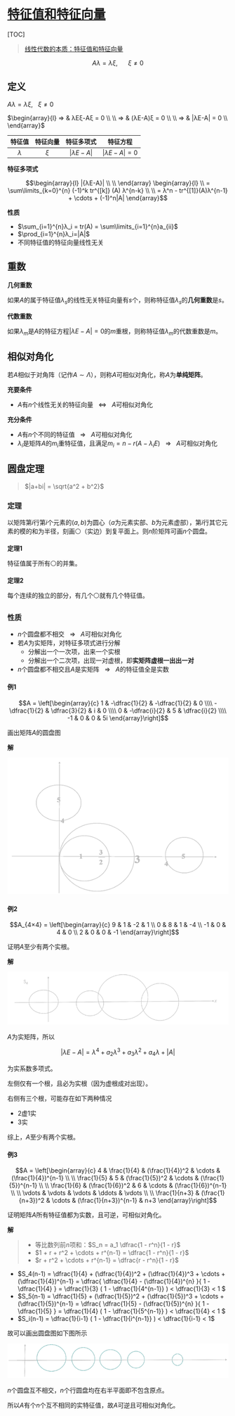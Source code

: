 <link rel='stylesheet' href='../../style/index.css'>
<script src='../../style/index.js'></script>

# [特征值和特征向量](./index.html)

[TOC]

>[线性代数的本质：特征值和特征向量](https://www.bilibili.com/video/av6540378)

$$Aλ=λξ, \ \ \ \ \ \ ξ \neq 0$$

## 定义

$Aλ=λξ, \ \ \ ξ \neq 0$

$\begin{array}{l}
    ⇒ & λEξ-Aξ = 0
\\
\\  ⇒ & (λE-A)ξ = 0
\\
\\  ⇒ & |λE-A| = 0
\\
\end{array}$

| 特征值 | 特征向量 | 特征多项式 | 特征方程 |
| :-: | :-: | :-: | :-: |
| $λ$ | $ξ$ | $\vert{λE-A}\vert$ |  $\vert{λE-A}\vert=0$

**特征多项式**

$$\begin{array}{l}
    |{λE-A}|
    \\ \\
\end{array}
\begin{array}{l}
\\  = \sum\limits_{k=0}^{n} (-1)^k tr^{[k]} (A) λ^{n-k}
\\
\\  =  λ^n - tr^{[1]}(A)λ^{n-1} + \cdots + (-1)^n|A|
\end{array}$$

**性质**

- $\sum_{i=1}^{n}λ_i = tr(A) = \sum\limits_{i=1}^{n}a_{ii}$
- $\prod_{i=1}^{n}λ_i=|A|$
- 不同特征值的特征向量线性无关

## 重数

**几何重数**

如果$A$的属于特征值$λ_s$的线性无关特征向量有$s$个，则称特征值$λ_s$的**几何重数**是$s$。

**代数重数**

如果$λ_m$是$A$的特征方程$|λE-A| = 0$的$m$重根，则称特征值$λ_m$的代数重数是$m$。

## 相似对角化

若$A$相似于对角阵（记作$A∼Λ$），则称$A$可相似对角化，称$A$为**单纯矩阵**。

**充要条件**

- $A$有$n$个线性无关的特征向量${ \ \ \ ⇔ \ \ \ }A$可相似对角化

**充分条件**

- $A$有$n$个不同的特征值${ \ \ \ ⇒ \ \ \ }A$可相似对角化
- $λ_i$是矩阵$A$的$m_i$重特征值，且满足$m_i = n-r(A-λ_iE){ \ \ \ ⇒ \ \ \ }A$可相似对角化

## 圆盘定理

>$|a+bi| = \sqrt{a^2 + b^2}$

### 定理

以矩阵第$i$行第$i$个元素的$(a,b)$为圆心（$a$为元素实部、$b$为元素虚部），第$i$行其它元素的模的和为半径，刻画⚪（实边）到复平面上。则$n$阶矩阵可画$n$个圆盘。

**定理1**

特征值属于所有⚪的并集。

**定理2**

每个连续的独立的部分，有几个⚪就有几个特征值。

### 性质

- $n$个圆盘都不相交${ \ \ \ ⇒ \ \ \ }A$可相似对角化
- 若$A$为实矩阵，对特征多项式进行分解
  - 分解出一个一次项，出来一个实根
  - 分解出一个二次项，出现一对虚根，即**实矩阵虚根一出出一对**
- $n$个圆盘都不相交且$A$是实矩阵${ \ \ \ ⇒ \ \ \ }A$的特征值全是实数

#### 例1

$$A = \left[\begin{array}{c}
        1             & -\dfrac{1}{2} & -\dfrac{1}{2} & 0
\\\\    -\dfrac{1}{2} & \dfrac{3}{2}  & i             & 0
\\\\    0             & -\dfrac{i}{2} & 5             & \dfrac{i}{2}
\\\\    -1            & 0             & 0             & 5i
\end{array}\right]$$

画出矩阵$A$的圆盘图

**解**

![](./images/eg_DISC1.png)

#### 例2

$$A_{4×4} = \left[\begin{array}{c}
    9 & 1 & -2 & 1
\\  0 & 8 & 1  & -4
\\ -1 & 0 & 4  & 0
\\  2 & 0 & 0  & -1
\end{array}\right]$$

证明$A$至少有两个实根。

**解**

![](./images/eg_DISC2.png)

$A$为实矩阵，所以

$$|{λE-A}| = λ^4 + a_2λ^3 + a_3λ^2 + a_4λ + |A|$$

为实系数多项式。

左侧仅有一个根，且必为实根（因为虚根成对出现）。

右侧有三个根，可能存在如下两种情况

- 2虚1实
- 3实

综上，$A$至少有两个实根。

#### 例3

$$A = \left[\begin{array}{c}
    4             & \frac{1}{4}       & (\frac{1}{4})^2 & \cdots & (\frac{1}{4})^{n-1}
\\
\\  \frac{1}{5}   & 5                 & (\frac{1}{5})^2 & \cdots & (\frac{1}{5})^{n-1}
\\
\\  \frac{1}{6}   & (\frac{1}{6})^2   & 6               & \cdots & (\frac{1}{6})^{n-1}
\\
\\  \vdots        & \vdots            & \vdots          & \ddots & \vdots
\\
\\  \frac{1}{n+3} & (\frac{1}{n+3})^2 & \cdots          & (\frac{1}{n+3})^{n-1} & n+3
\end{array}\right]$$

证明矩阵$A$所有特征值都为实数，且可逆，可相似对角化。

**解**

>- 等比数列前$n$项和：$S_n = a_1 \dfrac{1 - r^n}{1 - r}$
>- $1 + r + r^2 + \cdots + r^{n-1} = \dfrac{1 - r^n}{1 - r}$
>- $r + r^2 + \cdots + r^{n-1} = \dfrac{r - r^n}{1 - r}$

- $S_4(n-1) = \dfrac{1}{4} + (\dfrac{1}{4})^2 + (\dfrac{1}{4})^3 + \cdots + (\dfrac{1}{4})^{n-1} 
    = \dfrac{
        \dfrac{1}{4} - (\dfrac{1}{4})^{n}
    }{
        1 - \dfrac{1}{4}
    }
    = \dfrac{1}{3} ( 1 - \dfrac{1}{4^{n-1}} ) < \dfrac{1}{3} < 1
$
- $S_5(n-1) = \dfrac{1}{5} + (\dfrac{1}{5})^2 + (\dfrac{1}{5})^3 + \cdots + (\dfrac{1}{5})^{n-1} = 
    \dfrac{
        \dfrac{1}{5} - (\dfrac{1}{5})^{n}
    }{
        1 - \dfrac{1}{5}
    }
    = \dfrac{1}{4} ( 1 - \dfrac{1}{5^{n-1}} ) < \dfrac{1}{4} < 1
$
- $S_i(n-1) = \dfrac{1}{i-1} ( 1 - \dfrac{1}{i^{n-1}} ) < \dfrac{1}{i-1} < 1$

故可以画出圆盘图如下图所示

![](./images/eg_DISC3.png)

$n$个圆盘互不相交，$n$个行圆盘均在右半平面即不包含原点。

所以$A$有个$n$个互不相同的实特征值，故$A$可逆且可相似对角化。